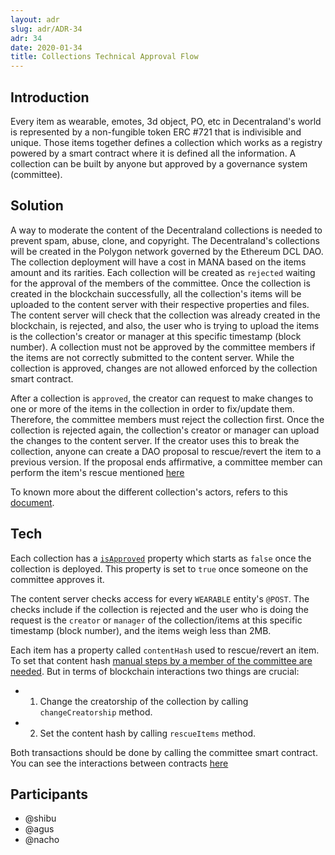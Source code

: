 ```yaml
---
layout: adr
slug: adr/ADR-34
adr: 34
date: 2020-01-34
title: Collections Technical Approval Flow
---
```


## Introduction

Every item as wearable, emotes, 3d object, PO, etc in Decentraland's world is represented by a non-fungible token ERC #721 that is indivisible and unique. Those items together defines a collection which works as a registry powered by a smart contract where it is defined all the information. A collection can be built by anyone but approved by a governance system (committee).

## Solution

A way to moderate the content of the Decentraland collections is needed to prevent spam, abuse, clone, and copyright. The Decentraland's collections will be created in the Polygon network governed by the Ethereum DCL DAO. The collection deployment will have a cost in MANA based on the items amount and its rarities. Each collection will be created as `rejected` waiting for the approval of the members of the committee. Once the collection is created in the blockchain successfully, all the collection's items will be uploaded to the content server with their respective properties and files. The content server will check that the collection was already created in the blockchain, is rejected, and also, the user who is trying to upload the items is the collection's creator or manager at this specific timestamp (block number). A collection must not be approved by the committee members if the items are not correctly submitted to the content server. While the collection is approved, changes are not allowed enforced by the collection smart contract.

After a collection is `approved`, the creator can request to make changes to one or more of the items in the collection in order to fix/update them. Therefore, the committee members must reject the collection first. Once the collection is rejected again, the collection's creator or manager can upload the changes to the content server. If the creator uses this to break the collection, anyone can create a DAO proposal to rescue/revert the item to a previous version. If the proposal ends affirmative, a committee member can perform the item's rescue mentioned [here](/adr/ADR-32)

To known more about the different collection's actors, refers to this [document](https://github.com/decentraland/wearables-contracts/blob/15b072ea52f4578d0e6867eb6e4f599c35fd6e83/Collections_V2_Actors.md).

## Tech

Each collection has a [`isApproved`](https://github.com/decentraland/wearables-contracts/blob/15b072ea52f4578d0e6867eb6e4f599c35fd6e83/contracts/collections/v2/ERC721BaseCollectionV2.sol#L60) property which starts as `false` once the collection is deployed. This property is set to `true` once someone on the committee approves it.

The content server checks access for every `WEARABLE` entity's `@POST`. The checks include if the collection is rejected and the user who is doing the request is the `creator` or `manager` of the collection/items at this specific timestamp (block number), and the items weigh less than 2MB.

Each item has a property called `contentHash` used to rescue/revert an item. To set that content hash [manual steps by a member of the committee are needed](/adr/ADR-32). But in terms of blockchain interactions two things are crucial:

- 1. Change the creatorship of the collection by calling `changeCreatorship` method.
- 2. Set the content hash by calling `rescueItems` method.

Both transactions should be done by calling the committee smart contract. You can see the interactions between contracts [here](https://github.com/decentraland/wearables-contracts/blob/15b072ea52f4578d0e6867eb6e4f599c35fd6e83/Collections_V2_Actors.md)

## Participants

- @shibu
- @agus
- @nacho
